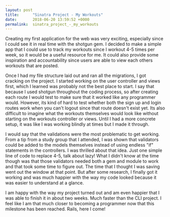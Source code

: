 ```yaml
---
layout: post
title:      "Sinatra Project - My Workouts"
date:       2018-06-20 13:59:52 +0000
permalink:  sinatra_project_-_my_workouts
---
```



Creating my first application for the web was very exciting, especially since I could see it in real time with the shotgun gem. I decided to make a simple app that I could use to track my workouts since I workout 4-5 times per week, so it would be a useful resource for me. It could also provide some inspiration and accountability since users are able to view each others workouts that are posted.

Once I had my file structure laid out and ran all the migrations, I got cracking on the project. I started working on the user controller and views first, which I learned was probably not the best place to start. I say that because I used shotgun throughout the coding process, so after creating each route I would test to make sure that it worked like any programmer would. However, its kind of hard to test whether both the sign up and login routes work when you can't logout since that route doesn't exist yet. Its also difficult to imagine what the workouts themselves would look like without starting on the workouts controller or views. Until I had a more concrete setup, it was like I was working blindly at times but I made it through.

I would say that the validations were the most problematic to get working. From a tip from a study group that I attended, I was shown that validators could be added to the models themselves instead of using endless "if" statements in the controllers. I was thrilled about that idea. Just one simple line of code to replace 4-5, talk about lazy! What I didn't know at the time though was that those validators needed both a gem and module to work and that took some time to figure out. The time that I thought I was saving went out the window at that point. But after some research, I finally got it working and was much happier with the way my code looked because it was easier to understand at a glance. 

I am happy with the way my project turned out and am even happier that I was able to finish it in about two weeks. Much faster than the CLI project. I feel like I am that much closer to becoming a programmer now that this milestone has been reached. Rails, here I come!
